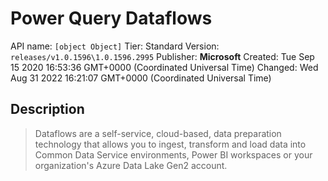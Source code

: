 # Power Query Dataflows
API name: `[object Object]`
Tier: Standard
Version: `releases/v1.0.1596\1.0.1596.2995`
Publisher: **Microsoft**
Created: Tue Sep 15 2020 16:53:36 GMT+0000 (Coordinated Universal Time)
Changed: Wed Aug 31 2022 16:21:07 GMT+0000 (Coordinated Universal Time)

## Description
> Dataflows are a self-service, cloud-based, data preparation technology that allows you to ingest, transform and load data into Common Data Service environments, Power BI workspaces or your organization's Azure Data Lake Gen2 account.
